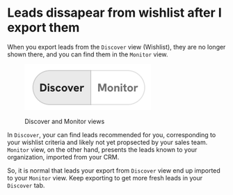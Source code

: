 # Leads dissapear from wishlist after I export them

When you export leads from the `Discover` view (Wishlist), they are no longer shown there, and you can find them in the `Monitor` view.

<figure><img src="../.gitbook/assets/image (1) (1) (1).png" alt=""><figcaption><p>Discover and Monitor views</p></figcaption></figure>

In `Discover`, your can find leads recommended for you, corresponding to your wishlist criteria and likely not yet propsected by your sales team. `Monitor` view, on the other hand, presents the leads known to your organization, imported from your CRM.

So, it is normal that leads your export from `Discover` view end up imported to your `Monitor` view. Keep exporting to get more fresh leads in your `Discover` tab.
